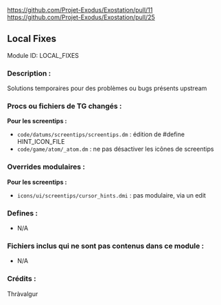 <!-- Ce fichier doit être copié-collé à la racine de votre dossier de module en tant que readme.md -->

https://github.com/Projet-Exodus/Exostation/pull/11
https://github.com/Projet-Exodus/Exostation/pull/25


## Local Fixes

Module ID: LOCAL_FIXES

### Description :

Solutions temporaires pour des problèmes ou bugs présents upstream

### Procs ou fichiers de TG changés :

**Pour les screentips :**

- `code/datums/screentips/screentips.dm` : édition de #define HINT_ICON_FILE
- `code/game/atom/_atom.dm` : ne pas désactiver les icônes de screentips

### Overrides modulaires :

**Pour les screentips :**

- `icons/ui/screentips/cursor_hints.dmi` : pas modulaire, via un edit

### Defines :

- N/A

### Fichiers inclus qui ne sont pas contenus dans ce module :

- N/A

### Crédits :
Thràvalgur
